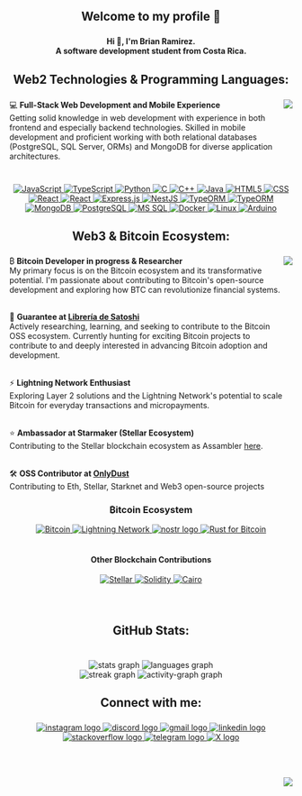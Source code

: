 <h2 align="center">Welcome to my profile  🚀</h2>

###

<h4 align="center">Hi 👋, I'm Brian Ramirez.<br>A software development student from Costa Rica.</h4>

###

<h2 align="center">Web2 Technologies & Programming Languages:</h2>

###
<img align="right" height="150" src="https://www.dataquest.io/wp-content/uploads/2023/02/Data-Science.gif"  />

<p align="left">💻 <strong>Full-Stack Web Development and Mobile Experience</strong><br>
Getting solid knowledge in web development with experience in both frontend and especially backend technologies. Skilled in mobile development and proficient working with both relational databases (PostgreSQL, SQL Server, ORMs) and MongoDB for diverse application architectures.</p>

###


###

<br clear="both">
<div align="center">
  <!-- Programming Languages -->
  <a href="https://developer.mozilla.org/en-US/docs/Web/JavaScript" target="_blank">
    <img src="https://img.shields.io/badge/JavaScript-F7DF1E?style=for-the-badge&logo=javascript&logoColor=black" alt="JavaScript" />
  </a>
  <a href="https://www.typescriptlang.org/" target="_blank">
    <img src="https://img.shields.io/badge/TypeScript-3178C6?style=for-the-badge&logo=typescript&logoColor=white" alt="TypeScript" />
  </a>
  <a href="https://www.python.org/" target="_blank">
    <img src="https://img.shields.io/badge/Python-3776AB?style=for-the-badge&logo=python&logoColor=white" alt="Python" />
  </a>
  <a href="https://en.cppreference.com/w/c/language" target="_blank">
    <img src="https://img.shields.io/badge/C-A8B9CC?style=for-the-badge&logo=c&logoColor=black" alt="C" />
  </a>
  <a href="https://isocpp.org/" target="_blank">
    <img src="https://img.shields.io/badge/C++-00599C?style=for-the-badge&logo=c%2B%2B&logoColor=white" alt="C++" />
  </a>
  <a href="https://www.oracle.com/java/" target="_blank">
    <img src="https://img.shields.io/badge/Java-007396?style=for-the-badge&logo=java&logoColor=white" alt="Java" />
  </a>
  
  <!-- Frontend -->
  <a href="https://developer.mozilla.org/en-US/docs/Web/HTML" target="_blank">
    <img src="https://img.shields.io/badge/HTML5-E34F26?style=for-the-badge&logo=html5&logoColor=white" alt="HTML5" />
  </a>
  <a href="https://developer.mozilla.org/en-US/docs/Web/CSS" target="_blank">
    <img src="https://img.shields.io/badge/CSS-1572B6?style=for-the-badge&logo=css3&logoColor=white" alt="CSS" />
  </a>
  <a href="https://reactjs.org/" target="_blank">
    <img src="https://img.shields.io/badge/React-20232A?style=for-the-badge&logo=react&logoColor=61DAFB" alt="React" />
  </a>
    <a href="https://reactjs.org/" target="_blank">
    <img src="https://img.shields.io/badge/Flutter-20232A?style=for-the-badge&logo=flutter&logoColor=61DAFB" alt="React" />
  </a>
  
  <!-- Backend & Frameworks -->
  <a href="https://expressjs.com/" target="_blank">
    <img src="https://img.shields.io/badge/Express.js-000000?style=for-the-badge&logo=express&logoColor=white" alt="Express.js" />
  </a>
  <a href="https://nestjs.com/" target="_blank">
    <img src="https://img.shields.io/badge/NestJS-E0234E?style=for-the-badge&logo=nestjs&logoColor=white" alt="NestJS" />
  </a>
  <a href="https://typeorm.io/" target="_blank">
    <img src="https://img.shields.io/badge/TypeORM-262627?style=for-the-badge&logo=typeorm&logoColor=red" alt="TypeORM" />
  </a>
    <a href="https://prisma.io/" target="_blank">
    <img src="https://img.shields.io/badge/prisma-262627?style=for-the-badge&logo=prisma&logoColor=red" alt="TypeORM" />
  </a>
  <!-- Databases -->
  <a href="https://www.mongodb.com/" target="_blank">
    <img src="https://img.shields.io/badge/MongoDB-4EA94B?style=for-the-badge&logo=mongodb&logoColor=white" alt="MongoDB" />
  </a>
  <a href="https://www.postgresql.org/" target="_blank">
    <img src="https://img.shields.io/badge/PostgreSQL-316192?style=for-the-badge&logo=postgresql&logoColor=white" alt="PostgreSQL" />
  </a>
  <a href="https://www.microsoft.com/en-us/sql-server" target="_blank">
    <img src="https://img.shields.io/badge/Microsoft_SQL_Server-CC2927?style=for-the-badge&logo=microsoft-sql-server&logoColor=white" alt="MS SQL" />
  </a>
  
  <!-- DevOps & Tools -->
  <a href="https://www.docker.com/" target="_blank">
    <img src="https://img.shields.io/badge/Docker-2496ED?style=for-the-badge&logo=docker&logoColor=white" alt="Docker" />
  </a>
  <a href="https://www.linux.org/" target="_blank">
    <img src="https://img.shields.io/badge/Linux-FCC624?style=for-the-badge&logo=linux&logoColor=black" alt="Linux" />
  </a>
  
  <!-- Embedded Systems -->
  <a href="https://www.arduino.cc/" target="_blank">
    <img src="https://img.shields.io/badge/Arduino-00979D?style=for-the-badge&logo=arduino&logoColor=white" alt="Arduino" />
  </a>
</div>

###

<h2 align="center">Web3 & Bitcoin Ecosystem:</h2>

###

<img align="right" height="150" src="https://media.giphy.com/media/LaVp0AyqR5bGsC5Cbm/giphy.gif" />

<p align="left">₿ <strong>Bitcoin Developer in progress & Researcher</strong><br>
My primary focus is on the Bitcoin ecosystem and its transformative potential. I'm passionate about contributing to Bitcoin's open-source development and exploring how BTC can revolutionize financial systems.<br><br>

🚀 <strong>Guarantee at <a href="https://libreriadesatoshi.com/" target="_blank">Librería de Satoshi</a></strong><br>
Actively researching, learning, and seeking to contribute to the Bitcoin OSS ecosystem. Currently hunting for exciting Bitcoin projects to contribute to and deeply interested in advancing Bitcoin adoption and development.<br><br>

⚡ <strong>Lightning Network Enthusiast</strong><br>
Exploring Layer 2 solutions and the Lightning Network's potential to scale Bitcoin for everyday transactions and micropayments.<br><br>

⭐ <strong>Ambassador at Starmaker (Stellar Ecosystem)</strong><br>
Contributing to the Stellar blockchain ecosystem  as Assambler <a href="https://www.notion.so/854719d75aa04405a1a2a463b8b7474b" target="_blank">here</a>.<br><br>

🛠️ <strong>OSS Contributor at <a href="https://www.onlydust.com/discover" target="_blank">OnlyDust</a></strong><br>
Contributing to Eth, Stellar, Starknet and Web3 open-source projects</p>

###

<div align="center">
  <h3>₿itcoin Ecosystem</h3>
  <a href="https://bitcoin.org/" target="_blank">
    <img src="https://img.shields.io/badge/Bitcoin-F7931E?style=for-the-badge&logo=bitcoin&logoColor=white" alt="Bitcoin" height="35" />
  </a>
  <a href="https://lightning.network/" target="_blank">
    <img src="https://img.shields.io/badge/Lightning_Network-7B68EE?style=for-the-badge&logo=lightning&logoColor=white" alt="Lightning Network" height="35" />
  </a>
<a href="https://github.com/nostr-protocol/nostr" target="_blank">
  <img src="https://img.shields.io/badge/Nostr-8E44AD?style=for-the-badge&logo=protocol&logoColor=white" height="30" alt="nostr logo" />
</a>
  <a href="https://www.rust-lang.org/" target="_blank">
    <img src="https://img.shields.io/badge/Rust-CE422B?style=for-the-badge&logo=rust&logoColor=white" alt="Rust for Bitcoin" height="35" />
  </a>
<br><br>
  <h4>Other Blockchain Contributions</h4>
  <a href="https://stellar.org/" target="_blank">
    <img src="https://img.shields.io/badge/Stellar-7D00FF?style=for-the-badge&logo=stellar&logoColor=white" alt="Stellar" height="35" />
  </a>
  <a href="https://soliditylang.org/" target="_blank">
    <img src="https://img.shields.io/badge/Solidity-363636?style=for-the-badge&logo=solidity&logoColor=white" alt="Solidity" height="35" />
  </a>
  <a href="https://www.cairo-lang.org/" target="_blank">
    <img src="https://img.shields.io/badge/Cairo-FF6B35?style=for-the-badge&logo=ethereum&logoColor=white" alt="Cairo" height="35" />
  </a>
</div>

###

<br clear="both">

<h2 align="center">GitHub Stats:</h2>

###

<br clear="both">

<div align="center">
  <img src="https://github-readme-stats.vercel.app/api?username=bracr10&hide_title=false&hide_rank=false&show_icons=true&include_all_commits=true&count_private=true&disable_animations=false&theme=merko&locale=en&hide_border=false" height="150" alt="stats graph"  />
  <img src="https://github-readme-stats.vercel.app/api/top-langs?username=bracr10&locale=en&hide_title=false&layout=compact&card_width=320&langs_count=8&theme=merko&hide_border=false" height="150" alt="languages graph"  />
</div>

<div align="center">
  <img src="https://streak-stats.demolab.com?user=bracr10&locale=en&mode=daily&theme=merko&hide_border=false&border_radius=5" height="150" alt="streak graph"  />
  <img src="https://github-readme-activity-graph.vercel.app/graph?username=bracr10&radius=16&theme=redical&area=true&custom_title=Contribution%20Activity" height="250" alt="activity-graph graph"  />
</div>

###

<h2 align="center">Connect with me:</h2>

###

<div align="center">
  <a href="https://www.instagram.com/bracr_10/" target="_blank">
    <img src="https://img.shields.io/static/v1?message=Instagram&logo=instagram&label=&color=E4405F&logoColor=white&labelColor=&style=for-the-badge" height="35" alt="instagram logo"  />
  </a>
  <a href="bracr10" target="_blank">
    <img src="https://img.shields.io/static/v1?message=Discord&logo=discord&label=&color=7289DA&logoColor=white&labelColor=&style=for-the-badge" height="35" alt="discord logo"  />
  </a>
  <a href="mailto:brianramirez01arias@gmail.com" target="_blank">
    <img src="https://img.shields.io/static/v1?message=Gmail&logo=gmail&label=&color=D14836&logoColor=white&labelColor=&style=for-the-badge" height="35" alt="gmail logo"  />
  </a>
  <a href="https://www.linkedin.com/in/bracr" target="_blank">
    <img src="https://img.shields.io/static/v1?message=LinkedIn&logo=linkedin&label=&color=0077B5&logoColor=white&labelColor=&style=for-the-badge" height="35" alt="linkedin logo"  />
  </a>
  <a href="https://stackoverflow.com/users/22390354/bracr10" target="_blank">
    <img src="https://img.shields.io/static/v1?message=Stackoverflow&logo=stackoverflow&label=&color=FE7A16&logoColor=white&labelColor=&style=for-the-badge" height="35" alt="stackoverflow logo"  />
  </a>
  <a href="https://t.me/BRACR10" target="_blank">
    <img src="https://img.shields.io/static/v1?message=Telegram&logo=telegram&label=&color=2CA5E0&logoColor=white&labelColor=&style=for-the-badge" height="35" alt="telegram logo"  />
  </a>
  <a href="https://twitter.com/BRACR10X" target="_blank">
    <img src="https://img.shields.io/static/v1?message=twitter&logo=x&label=&color=black&logoColor=white&labelColor=&style=for-the-badge" height="35" alt="X logo"  />
  </a>
</div>

###

<br clear="both">

[//]: <> (<img src="https://raw.githubusercontent.com/bracr10/bracr10/output/snake.svg" alt="Snake animation" />)

###

<img align="right" src="https://visitor-badge.laobi.icu/badge?page_id=bracr10.bracr10&left_text=Visitors"  />

###
